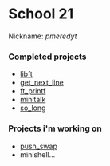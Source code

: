 # School 21

Nickname: *pmeredyt*

### Completed projects
* [libft](https://github.com/Vlad173/school21/blob/master/subjects/libft.pdf)
* [get_next_line](https://github.com/Vlad173/school21/blob/master/subjects/get_next_line.pdf)
* [ft_printf](https://github.com/Vlad173/school21/blob/master/subjects/ft_printf.pdf)
* [minitalk](https://github.com/Vlad173/school21/blob/master/subjects/minitalk.pdf)
* [so_long](https://github.com/Vlad173/school21/blob/master/subjects/so_long.pdf)

### Projects i'm working on
* [push_swap](https://github.com/Vlad173/school21/blob/master/subjects/push_swap.pdf)
* minishell...
